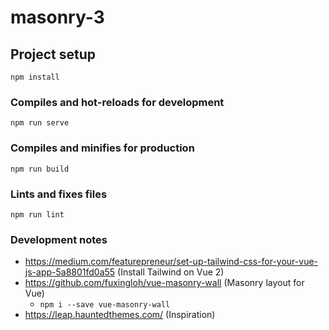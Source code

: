# masonry-3

## Project setup
```
npm install
```

### Compiles and hot-reloads for development
```
npm run serve
```

### Compiles and minifies for production
```
npm run build
```

### Lints and fixes files
```
npm run lint
```

### Development notes

- https://medium.com/featurepreneur/set-up-tailwind-css-for-your-vue-js-app-5a8801fd0a55 (Install Tailwind on Vue 2)
- https://github.com/fuxingloh/vue-masonry-wall (Masonry layout for Vue)
  - `npm i --save vue-masonry-wall`
- https://leap.hauntedthemes.com/ (Inspiration)
